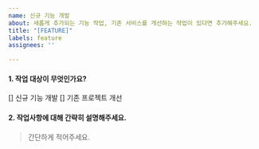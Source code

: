 ```yaml
---
name: 신규 기능 개발
about: 새롭게 추가되는 기능 작업, 기존 서비스를 개선하는 작업이 있다면 추가해주세요.
title: "[FEATURE]"
labels: feature
assignees: ''

---
```


#### 1. 작업 대상이 무엇인가요?
[] 신규 기능 개발
[] 기존 프로젝트 개선


#### 2. 작업사항에 대해 간략히 설명해주세요.
> 간단하게 적어주세요.
